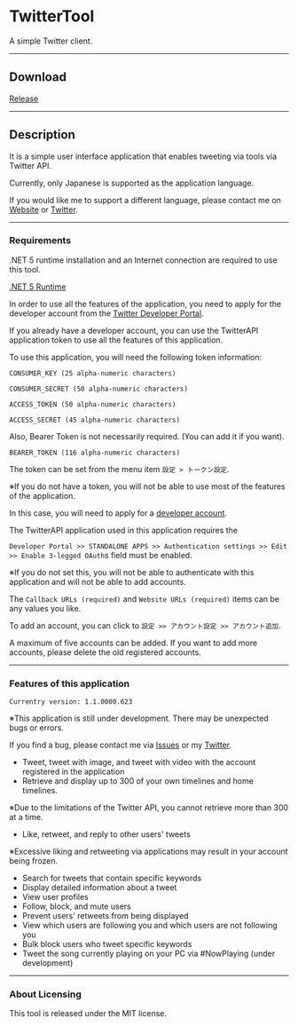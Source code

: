 # TwitterTool

A simple Twitter client.

---

## Download

[Release](https://github.com/XyLe-GBP/TwitterTool/Release)

---

## Description

It is a simple user interface application that enables tweeting via tools via Twitter API.

Currently, only Japanese is supported as the application language.

If you would like me to support a different language, please contact me on [Website](https://xyle-official.com/contact) or [Twitter](https://twitter.com/X1LeP).

---

### Requirements

.NET 5 runtime installation and an Internet connection are required to use this tool.

[.NET 5 Runtime](https://dotnet.microsoft.com/download/dotnet/5.0)

In order to use all the features of the application, you need to apply for the developer account from the [Twitter Developer Portal](https://developer.twitter.com/en/apps/).

If you already have a developer account, you can use the TwitterAPI application token to use all the features of this application.

To use this application, you will need the following token information:

  `CONSUMER_KEY (25 alpha-numeric characters)`
  
  `CONSUMER_SECRET (50 alpha-numeric characters)`
  
  `ACCESS_TOKEN (50 alpha-numeric characters)`
  
  `ACCESS_SECRET (45 alpha-numeric characters)`
  
Also, Bearer Token is not necessarily required.
(You can add it if you want).
  
  `BEARER_TOKEN (116 alpha-numeric characters)`
  
The token can be set from the menu item `設定 > トークン設定`.

※If you do not have a token, you will not be able to use most of the features of the application.

In this case, you will need to apply for a [developer account](https://developer.twitter.com/en/apps/).

The TwitterAPI application used in this application requires the

`Developer Portal >> STANDALONE APPS >> Authentication settings >> Edit >> Enable 3-legged OAuth`s field must be enabled.

※If you do not set this, you will not be able to authenticate with this application and will not be able to add accounts.

The `Callback URLs (required)` and `Website URLs (required)` items can be any values you like.

To add an account, you can click to `設定 >> アカウント設定 >> アカウント追加`.

A maximum of five accounts can be added. If you want to add more accounts, please delete the old registered accounts.

---

### Features of this application

`Currentry version: 1.1.0000.623`

※This application is still under development. There may be unexpected bugs or errors.

If you find a bug, please contact me via [Issues](https://github.com/XyLe-GBP/TwitterTool/issues) or my [Twitter](https://twitter.com/X1LeP).

* Tweet, tweet with image, and tweet with video with the account registered in the application
* Retrieve and display up to 300 of your own timelines and home timelines.

※Due to the limitations of the Twitter API, you cannot retrieve more than 300 at a time.

* Like, retweet, and reply to other users' tweets

※Excessive liking and retweeting via applications may result in your account being frozen.

* Search for tweets that contain specific keywords
* Display detailed information about a tweet
* View user profiles
* Follow, block, and mute users
* Prevent users' retweets from being displayed
* View which users are following you and which users are not following you
* Bulk block users who tweet specific keywords
* Tweet the song currently playing on your PC via #NowPlaying (under development)

---

### About Licensing

<p>This tool is released under the MIT license.</p>
